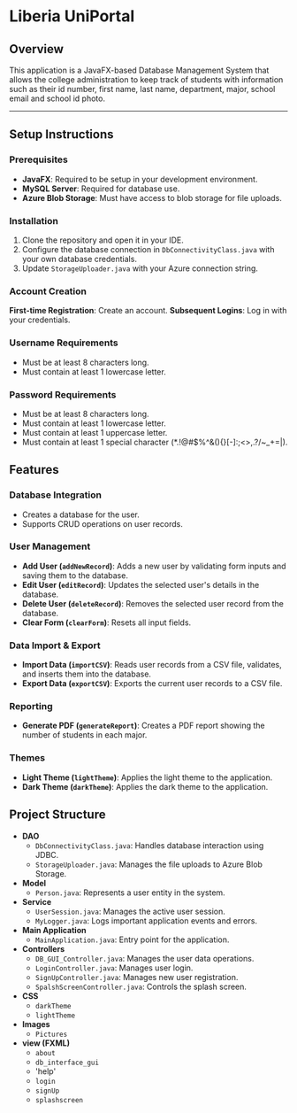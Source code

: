 # Liberia UniPortal

## Overview

This application is a JavaFX-based Database Management System that allows the college administration to keep track of students with information such as their id number, first name, last name, department, major, school email and school id photo.

---

## Setup Instructions

### Prerequisites

- **JavaFX**: Required to be setup in your development environment.
- **MySQL Server**: Required for database use.
- **Azure Blob Storage**: Must have access to blob storage for file uploads.

### Installation

1. Clone the repository and open it in your IDE.
2. Configure the database connection in `DbConnectivityClass.java` with your own database credentials.
3. Update `StorageUploader.java` with your Azure connection string.

### Account Creation

**First-time Registration**: Create an account.
**Subsequent Logins**: Log in with your credentials.

### Username Requirements
- Must be at least 8 characters long.
- Must contain at least 1 lowercase letter.

### Password Requirements
- Must be at least 8 characters long.
- Must contain at least 1 lowercase letter.
- Must contain at least 1 uppercase letter.
- Must contain at least 1 special character (*.!@#$%^&(){}[-]:;<>,.?/~_+=|).

## Features

### Database Integration
   - Creates a database for the user.
   - Supports CRUD operations on user records.

### User Management
- **Add User (`addNewRecord`)**: Adds a new user by validating form inputs and saving them to the database.
- **Edit User (`editRecord`)**: Updates the selected user's details in the database.
- **Delete User (`deleteRecord`)**: Removes the selected user record from the database.
- **Clear Form (`clearForm`)**: Resets all input fields.

### Data Import & Export
- **Import Data (`importCSV`)**: Reads user records from a CSV file, validates, and inserts them into the database.
- **Export Data (`exportCSV`)**: Exports the current user records to a CSV file.

### Reporting
- **Generate PDF (`generateReport`)**: Creates a PDF report showing the number of students in each major.

### Themes
- **Light Theme (`lightTheme`)**: Applies the light theme to the application.
- **Dark Theme (`darkTheme`)**: Applies the dark theme to the application.

## Project Structure

- **DAO**
  - `DbConnectivityClass.java`: Handles database interaction using JDBC.
  - `StorageUploader.java`: Manages the file uploads to Azure Blob Storage.
- **Model**
  - `Person.java`: Represents a user entity in the system.
- **Service**
  - `UserSession.java`: Manages the active user session.
  - `MyLogger.java`: Logs important application events and errors.
- **Main Application**
  - `MainApplication.java`: Entry point for the application.
- **Controllers**
  - `DB_GUI_Controller.java`: Manages the user data operations.
  - `LoginController.java`: Manages user login.
  - `SignUpController.java`: Manages new user registration.
  - `SpalshScreenController.java`: Controls the splash screen.
- **CSS**
  - `darkTheme`
  - `lightTheme`
- **Images**
  - `Pictures`
- **view (FXML)**
  - `about`
  - `db_interface_gui`
  - 'help'
  - `login`
  - `signUp`
  - `splashscreen`  

